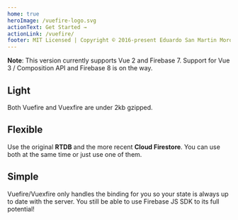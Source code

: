 ```yaml
---
home: true
heroImage: /vuefire-logo.svg
actionText: Get Started →
actionLink: /vuefire/
footer: MIT Licensed | Copyright © 2016-present Eduardo San Martin Morote
---
```


**Note**: This version currently supports Vue 2 and Firebase 7. Support for Vue 3 / Composition API and Firebase 8 is on the way.

<div class="features">
  <div class="feature">
    <h2>Light</h2>
    <p>Both Vuefire and Vuexfire are under 2kb gzipped.</p>
  </div>
  <div class="feature">
    <h2>Flexible</h2>
    <p>Use the original <strong>RTDB</strong> and the more recent <strong>Cloud Firestore</strong>. You can use both at the same time or just use one of them.</p>
  </div>
  <div class="feature">
    <h2>Simple</h2>
    <p>Vuefire/Vuexfire only handles the binding for you so your state is always up to date with the server. You still be able to use Firebase JS SDK to its full potential!</p>
  </div>
</div>

<!-- TODO: Example here -->
